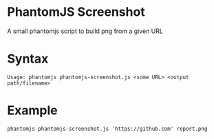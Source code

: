 # PhantomJS Screenshot 
A small phantomjs script to build png from a given URL

# Syntax
```
Usage: phantomjs phantomjs-screenshot.js <some URL> <output path/filename>
```

# Example
```
phantomjs phantomjs-screenshot.js 'https://github.com' report.png
```
